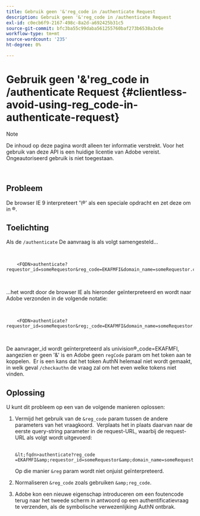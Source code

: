```yaml
---
title: Gebruik geen '&'reg_code in /authenticate Request
description: Gebruik geen '&'reg_code in /authenticate Request
exl-id: c0ecb6f9-2167-498c-8a2d-a692425b31c5
source-git-commit: bfc3ba55c99daba561255760baf273b6538a3c6e
workflow-type: tm+mt
source-wordcount: '235'
ht-degree: 0%

---
```


# Gebruik geen &#39;&amp;&#39;reg_code in /authenticate Request {#clientless-avoid-using-reg_code-in-authenticate-request}

>[!NOTE]
>
>De inhoud op deze pagina wordt alleen ter informatie verstrekt. Voor het gebruik van deze API is een huidige licentie van Adobe vereist. Ongeautoriseerd gebruik is niet toegestaan.

</br>



## Probleem

De browser IE 9 interpreteert &#39;\®&#39; als een speciale opdracht en zet deze om in ®. 

## Toelichting

Als de `/authenticate` De aanvraag is als volgt samengesteld...

 

```
    <FQDN>authenticate? requestor_id=someRequestor&reg_code=EKAFMFI&domain_name=someRequestor.com&noflash=true&mso_id=someMvpd&redirect_url=someRequestor.redirect.url.html
```
 

...het wordt door de browser IE als hieronder geïnterpreteerd en wordt naar Adobe verzonden in de volgende notatie:

 

```
    <FQDN>authenticate?requestor_id=someRequestor&reg;_code=EKAFMFI&domain_name=someRequestor.com&noflash=true&mso_id=someMvpd&redirect_url=someRequestor.redirect.url.html
```
 

De aanvrager\_id wordt geïnterpreteerd als univision®\_code=EKAFMFI, aangezien er geen &#39;&amp;&#39; is en Adobe geen `regCode` param om het token aan te koppelen.  Er is een kans dat het token AuthN helemaal niet wordt gemaakt, in welk geval `/checkauthn` de vraag zal om het even welke tokens niet vinden.



## Oplossing

U kunt dit probleem op een van de volgende manieren oplossen:

1. Vermijd het gebruik van de `&reg_code` param tussen de andere parameters van het vraagkoord.  Verplaats het in plaats daarvan naar de eerste query-string parameter in de request-URL, waarbij de request-URL als volgt wordt uitgevoerd:\
    

       &lt;fqdn>authenticate?reg_code =EKAFMFI&amp;requestor_id=someRequestor&amp;domain_name=someRequestor.com&amp;noflash=true&amp;mso_id=someMvpd&amp;redirect_url=someRequestor.redirect.url.html
   

   Op die manier `&reg` param wordt niet onjuist geïnterpreteerd.

1. Normaliseren `&reg_code` zoals gebruiken `&amp;reg_code`.

1. Adobe kon een nieuwe eigenschap introduceren om een foutencode terug naar het tweede scherm in antwoord op een authentificatievraag te verzenden, als de symbolische verwezenlijking AuthN ontbrak.
